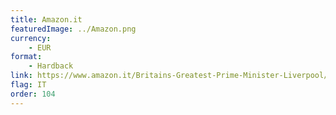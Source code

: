 ```yaml
---
title: Amazon.it
featuredImage: ../Amazon.png
currency:
    - EUR
format:
    - Hardback
link: https://www.amazon.it/Britains-Greatest-Prime-Minister-Liverpool/dp/0718895630
flag: IT
order: 104
---
```

